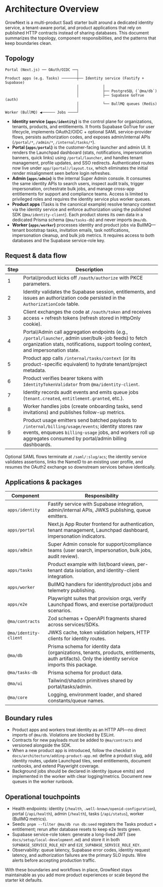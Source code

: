 # Architecture Overview

GrowNext is a multi-product SaaS starter built around a dedicated identity service,
a tenant-aware portal, and product applications that rely on published HTTP contracts
instead of sharing databases. This document summarizes the topology, component
responsibilities, and the patterns that keep boundaries clean.

## Topology

```
Portal (Next.js) ── OAuth/OIDC ──┐
                                 │
Product apps (e.g. Tasks) ───────┼── Identity service (Fastify + Supabase)
                                 │           │
                                 │           ├── PostgreSQL (`@ma/db`)
                                 │           ├── Supabase GoTrue (auth)
                                 │           └── BullMQ queues (Redis)
                                 │
Worker (BullMQ) ◀────── Jobs ────┘
```

- **Identity service (`apps/identity`)** is the control plane for organizations,
  tenants, products, and entitlements. It fronts Supabase GoTrue for user lifecycle,
  implements OAuth2/OIDC + optional SAML service-provider flows, persists
  authorization codes, and exposes admin/internal APIs (`/portal/*`, `/admin/*`,
  `/internal/tasks/*`).
- **Portal (`apps/portal`)** is the customer-facing launcher and admin UI. It renders
  the Launchpad dashboard (stats, notifications, impersonation banners, quick links)
  using `/portal/launcher`, and handles tenant management, profile updates, and SSO
  redirects. Authenticated routes now live under `app/(portal)/layout.tsx`, which
  eliminates the initial render misalignment seen before login refreshes.
- **Admin (`apps/admin`)** is the internal Super Admin console. It consumes the same
  identity APIs to search users, inspect audit trails, trigger impersonation,
  orchestrate bulk jobs, and manage cross-app entitlements for support and
  compliance teams. Access is limited to privileged roles and requires the identity
  service plus worker queues.
- **Product apps** (Tasks is the canonical example) resolve tenancy context via the
  identity service and enforce authorization using the published SDK
  (`@ma/identity-client`). Each product stores its own data in a dedicated Prisma
  schema (`@ma/tasks-db`) and never imports `@ma/db`.
- **Worker (`apps/worker`)** processes identity and product jobs via BullMQ—tenant
  bootstrap tasks, invitation emails, task notifications, impersonation cleanup, and
  bulk job metrics. It requires access to both databases and the Supabase service-role key.

## Request & data flow

| Step | Description |
| --- | --- |
| 1 | Portal/product kicks off `/oauth/authorize` with PKCE parameters. |
| 2 | Identity validates the Supabase session, entitlements, and issues an authorization code persisted in the `AuthorizationCode` table. |
| 3 | Client exchanges the code at `/oauth/token` and receives access + refresh tokens (refresh stored in HttpOnly cookie). |
| 4 | Portal/Admin call aggregation endpoints (e.g., `/portal/launcher`, admin user/bulk-job feeds) to fetch organization stats, notifications, support tooling context, and impersonation state. |
| 5 | Product app calls `/internal/tasks/context` (or its product-specific equivalent) to hydrate tenant/project metadata. |
| 6 | Product verifies bearer tokens with `IdentityTokenValidator` from `@ma/identity-client`. |
| 7 | Identity records audit events and emits queue jobs (`tenant.created`, `entitlement.granted`, etc.). |
| 8 | Worker handles jobs (create onboarding tasks, send invitations) and publishes follow-up metrics. |
| 9 | Product usage emitters send batched payloads to `/internal/billing/usage/events`; identity stores raw events, enqueues `billing-usage` jobs, and workers roll up aggregates consumed by portal/admin billing dashboards. |

Optional SAML flows terminate at `/saml/:slug/acs`; the identity service validates
assertions, links the NameID to an existing user profile, and resumes the OAuth2
exchange so downstream services behave identically.

## Applications & packages

| Component | Responsibility |
| --- | --- |
| `apps/identity` | Fastify service with Supabase integration, admin/internal APIs, JWKS publishing, queue emitters. |
| `apps/portal` | Next.js App Router frontend for authentication, tenant management, Launchpad dashboard, impersonation indicators. |
| `apps/admin` | Super Admin console for support/compliance teams (user search, impersonation, bulk jobs, audit review). |
| `apps/tasks` | Product example with list/board views, per-tenant data isolation, and identity-client integration. |
| `apps/worker` | BullMQ handlers for identity/product jobs and telemetry publishing. |
| `apps/e2e` | Playwright suites that provision orgs, verify Launchpad flows, and exercise portal/product scenarios. |
| `@ma/contracts` | Zod schemas + OpenAPI fragments shared across services/SDKs. |
| `@ma/identity-client` | JWKS cache, token validation helpers, HTTP clients for identity routes. |
| `@ma/db` | Prisma schema for identity data (organizations, tenants, products, entitlements, auth artifacts). Only the identity service imports this package. |
| `@ma/tasks-db` | Prisma schema for product data. |
| `@ma/ui` | Tailwind/shadcn primitives shared by portal/tasks/admin. |
| `@ma/core` | Logging, environment loader, and shared constants/queue names. |

## Boundary rules

- Product apps and workers treat identity as an HTTP API—no direct imports of
  `@ma/db`. Violations are blocked by ESLint.
- Contracts for new payloads must be added to `@ma/contracts` and versioned
  alongside the SDK.
- When a new product app is introduced, follow the checklist in
  `docs/architecture/adding-product-app.md`: define a product slug, add identity
  routes, update Launchpad tiles, seed entitlements, document runbooks, and extend
  Playwright coverage.
- Background jobs should be declared in identity (queue emits) and implemented in
  the worker with clear logging/metrics. Document new queues in the worker runbook.

## Operational touchpoints

- Health endpoints: identity (`/health`, `.well-known/openid-configuration`), portal (`/api/health`), admin (`/health`), tasks (`/api/status`), worker (BullMQ metrics).
- Seeds: `pnpm --filter @ma/db run db:seed` registers the Tasks product + entitlement; rerun after database resets to keep e2e tests green.
- Supabase service-role token: generate a long-lived JWT (see `docs/setup/local-development.md`) and store it in both `SUPABASE_SERVICE_ROLE_KEY` and `E2E_SUPABASE_SERVICE_ROLE_KEY`.
- Observability: queue latency, Supabase error codes, identity request latency, and authorization failures are the primary SLO inputs. Wire alerts before accepting production traffic.

With these boundaries and workflows in place, GrowNext stays maintainable as you add
more product experiences or scale beyond the starter kit defaults.
